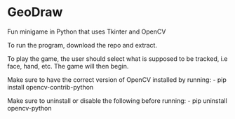 # GeoDraw
Fun minigame in Python that uses Tkinter and OpenCV

To run the program, download the repo and extract. 

To play the game, the user should select what is supposed to be tracked, i.e face, hand, etc. The game will then begin.

Make sure to have the correct version of OpenCV installed by running:
    - pip install opencv-contrib-python

Make sure to uninstall or disable the following before running:
    - pip uninstall opencv-python

